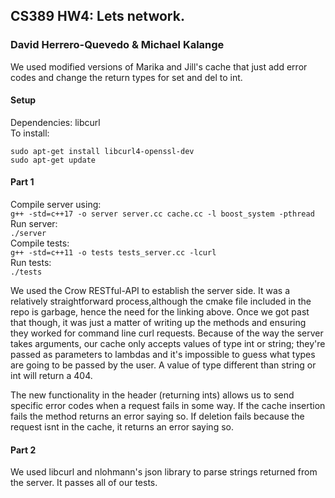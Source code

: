 ## CS389 HW4: Lets network.

### David Herrero-Quevedo & Michael Kalange

We used modified versions of Marika and Jill's cache that just add error codes and change
the return types for set and del to int.

#### Setup
Dependencies: libcurl\
To install:
```
sudo apt-get install libcurl4-openssl-dev
sudo apt-get update
```


#### Part 1
Compile server using:\
`g++ -std=c++17 -o server server.cc cache.cc -l boost_system -pthread`\
Run server:\
`./server`\
Compile tests:\
`g++ -std=c++11 -o tests tests_server.cc -lcurl`\
Run tests:\
`./tests`

We used the Crow RESTful-API to establish the server side. It was a relatively straightforward process,although the cmake file included in the repo is garbage, hence the need for the linking above. Once we got past that though, it was just a matter of writing up the methods and ensuring they worked for command line curl requests. Because of the way the server takes arguments, our cache only accepts values of type int or string; they're passed as parameters to lambdas and it's impossible to guess what types are going to be passed by the user. A value of type different than string or int will return a 404.

The new functionality in the header (returning ints) allows us to send specific error codes when a request fails in some way. If the cache insertion fails the method returns an error saying so. If deletion fails because the request isnt in the cache, it returns an error saying so.

#### Part 2

We used libcurl and nlohmann's json library to parse strings returned from the server.
It passes all of our tests.
